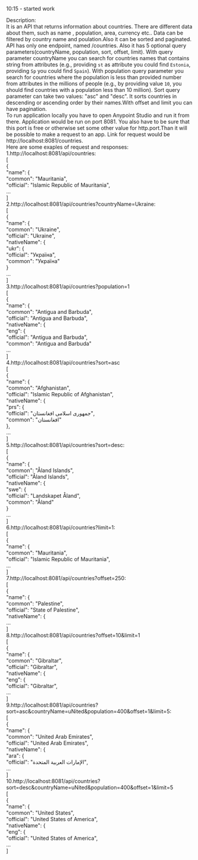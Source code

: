 10:15 - started work

Description:  
It is an API that returns information about countries. There are different data about them, such as name , population, area, currency etc.. Data can be filtered by country name and poulation.Also it can be sorted and paginated. API has only one endpoint, named /countries. Also it has 5 optional query parameters(countryName, population, sort, offset, limit). With query parameter countryName you can search for countries names that contains string from attributes (e.g., providing `st` as attribute you could find `Estonia`, providing `Sp` you could find `Spain`). With population query parameter you search for countries where the population is less than provided number from attributes in the millions of people (e.g., by providing value `10`, you should find countries with a population less than 10 million). Sort query parameter can take two values: "asc" and "desc". It sorts countries in descending or ascending order by their names.With offset and limit you can have pagination.   
To run application locally you have to open Anypoint Studio and run it from there. Application would be run on port 8081. You also have
to be sure that this port is free or otherwise set some other value for http.port.Than it will be possible to make a request to an app.
Link for request would be http://localhost:8081/countries.   
Here are some exaples of request and responses:  
1.http://localhost:8081/api/countries:  
[  
    {  
        "name": {  
            "common": "Mauritania",  
            "official": "Islamic Republic of Mauritania",  
    ...  
]  
2.http://localhost:8081/api/countries?countryName=Ukraine:  
[  
    {  
        "name": {  
            "common": "Ukraine",  
            "official": "Ukraine",  
            "nativeName": {  
                "ukr": {  
                    "official": "Україна",  
                    "common": "Україна"  
                }  
  ...  
]  
3.http://localhost:8081/api/countries?population=1  
[  
    {  
        "name": {  
            "common": "Antigua and Barbuda",  
            "official": "Antigua and Barbuda",  
            "nativeName": {  
                "eng": {  
                    "official": "Antigua and Barbuda",  
                    "common": "Antigua and Barbuda"  
    ...  
]  
4.http://localhost:8081/api/countries?sort=asc  
[  
    {  
        "name": {  
            "common": "Afghanistan",  
            "official": "Islamic Republic of Afghanistan",  
            "nativeName": {  
                "prs": {  
                    "official": "جمهوری اسلامی افغانستان",  
                    "common": "افغانستان"  
                },  
  ...  
]  
5.http://localhost:8081/api/countries?sort=desc:  
[  
    {  
        "name": {  
            "common": "Åland Islands",  
            "official": "Åland Islands",  
            "nativeName": {  
                "swe": {  
                    "official": "Landskapet Åland",  
                    "common": "Åland"  
                }  
  ...  
]  
6.http://localhost:8081/api/countries?limit=1:  
[  
    {  
        "name": {  
            "common": "Mauritania",  
            "official": "Islamic Republic of Mauritania",  
    ...  
]  
7.http://localhost:8081/api/countries?offset=250:  
[  
    {  
        "name": {  
            "common": "Palestine",  
            "official": "State of Palestine",  
            "nativeName": {  
  ...  
]  
8.http://localhost:8081/api/countries?offset=10&limit=1  
[  
    {  
        "name": {  
            "common": "Gibraltar",  
            "official": "Gibraltar",  
            "nativeName": {  
                "eng": {  
                    "official": "Gibraltar",  
  ...  
]  
9.http://localhost:8081/api/countries?sort=asc&countryName=uNited&population=400&offset=1&limit=5:  
[  
    {  
        "name": {  
            "common": "United Arab Emirates",  
            "official": "United Arab Emirates",  
            "nativeName": {  
                "ara": {  
                    "official": "الإمارات العربية المتحدة",  
   ...  
]  
10.http://localhost:8081/api/countries?sort=desc&countryName=uNited&population=400&offset=1&limit=5  
[  
    {  
        "name": {  
            "common": "United States",  
            "official": "United States of America",  
            "nativeName": {  
                "eng": {  
                    "official": "United States of America",  
    ...  
]  
